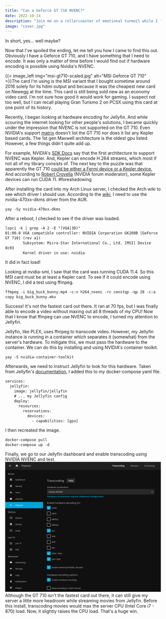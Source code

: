 ```yaml
---
title: "Can a Geforce GT 710 NVENC?"
date: 2022-10-14
description: "Join me on a rollercoaster of emotional turmoil while I figure out if my cheap video card can use Nvidia's NVENC feature."
image: "cover.jpg"
---
```

In short, yes... well maybe?

Now that I've spoiled the ending, let me tell you how I came to find this out. Obviously I have a Geforce GT 710, and I have something that I need to encode. It was only a matter of time before I would find out if hardware encoding is possible using Nvidia's NVENC.

{{< image_left img="msi-gt710-scaled.jpg" alt="MSI Geforce GT 710" >}}The card I'm using is the MSI variant that I bought sometime around 2016 solely for its hdmi output and because it was the cheapest new card on Newegg at the time. This card is still being sold new as an economy video card. I'm not sure how good it would work for gaming. I suspect not too well, but I can recall playing Gran Turismo 2 on PCSX using this card at one point of its history.

Recently, I began looking at hardware encoding for Jellyfin. And while scouring the internet looking for other people's solutions, I became quickly under the impression that NVENC is not supported on the GT 710. Even NVIDIA's support [matrix](https://developer.nvidia.com/video-encode-and-decode-gpu-support-matrix-new) doesn't list the GT 710 nor does it list any Kepler based cards. The 1st gen Maxwell architecture is the oldest gpu listed. However, a few things didn't quite add up.

For example, NVIDIA's [SDK Docs](https://docs.nvidia.com/video-technologies/video-codec-sdk/nvenc-application-note/) say that the first architecture to support NVENC was Kepler. And, Kepler can encode H.264 streams, which most if not all of my library consists of.  The next key to the puzzle was that apparently the GT 710 [could be either a Fermi device or a Kepler device.](https://forums.developer.nvidia.com/t/geforce-gt-710/199172)  And according to [Robert Crovella](https://forums.developer.nvidia.com/u/Robert_Crovella) (NVIDIA forum moderator), some Kepler devices can run CUDA 11. #foreshadowing

After installing the card into my Arch Linux server, I checked the Arch wiki to see which driver I should use. According to the [wiki](https://wiki.archlinux.org/title/NVIDIA#Installation), I need to use the nvidia-470xx-dkms driver from the AUR.
```
yay -Sy nvidia-470xx-dkms
```
After a reboot, I checked to see if the driver was loaded.
```
lspci -k | grep -A 2 -E "(VGA|3D)"
01:00.0 VGA compatible controller: NVIDIA Corporation GK208B [GeForce GT 710] (rev a1)
        Subsystem: Micro-Star International Co., Ltd. [MSI] Device 8c93
        Kernel driver in use: nvidia
```
It did in fact load!

Looking at nvidia-smi, I saw that the card was running CUDA 11.4. So this MSI card must be at least a Kepler card.  To see if it could encode using NVENC, I did a test using ffmpeg.
```
ffmpeg -i big_buck_bunny.mp4 -c:v h264_nvenc -rc constqp -qp 28 -c:a copy big_buck_bunny.mkv
```
Success! It's not the fastest card out there. It ran at 70 fps, but I was finally able to encode a video without maxing out all 8 threads of my CPU! Now that I know that ffmpeg can use NVENC to encode, I turned my attention to Jellyfin.

Jellyfin, like PLEX, uses ffmpeg to transcode video. However, my Jellyfin instance is running in a container which separates it (somewhat) from the server's hardware. To mitigate this, we must pass the hardware to the container. We can do this by installing and using NVIDIA's container toolkit.
```
yay -S nvidia-container-toolkit
```
Afterwards, we need to instruct Jellyfin to look for this hardware. Taken from Jellyfin's [documentation](https://jellyfin.org/docs/general/administration/hardware-acceleration.html), I added this to my docker-compose yaml file.
```
services:
  jellyfin:
    image: jellyfin/jellyfin
    # ... my Jellyfin config
    deploy:
      resources:
        reservations:
          devices:
            - capabilities: [gpu]
```
I then recreated the image.
```
docker-compose pull
docker-compose up -d
```
Finally, we go to our Jellyfin dashboard and enable transcoding using NVIDIA NVENC and test.
![Jellyfin Nvidia NVENC](Jellyfin-nvidia-nvenc.png)
Although the GT 710 isn't the fastest card out there, it can still give my server a little more headroom while streaming movies from Jellyfin. Before this install, transcoding movies would max the server CPU (Intel Core i7 - 870) load. Now, it slightly raises the CPU load. That's a huge win.
